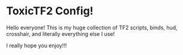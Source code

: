 # ToxicTF2 Config!
Hello everyone! This is my huge collection of TF2 scripts, binds, hud, crosshair, and literally everything else I use!

I really hope you enjoy!!!
